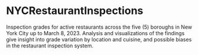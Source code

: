 # NYCRestaurantInspections
Inspection grades for active restaurants across the five (5) boroughs in New York City up to March 8, 2023. Analysis and visualizations of the findings give insight into grade variation by location and cuisine, and possible biases in the restaurant inspection system.
